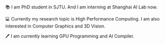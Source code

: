 📚 I am PhD student in SJTU. And I am interning at Shanghai AI Lab now.

💻 Currently my research topic is High Performance Computing. I am also interested in Computer Graphics and 3D Vision. 

🖊 I am currently learning GPU Programming and AI Compiler.

